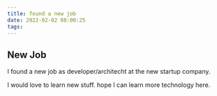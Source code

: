 ```yaml
---
title: found a new job
date: 2022-02-02 08:00:25
tags:
---
```


## New Job

I found a new job as developer/architecht at the new startup company.

I would love to learn new stuff. hope I can learn more technology here.
